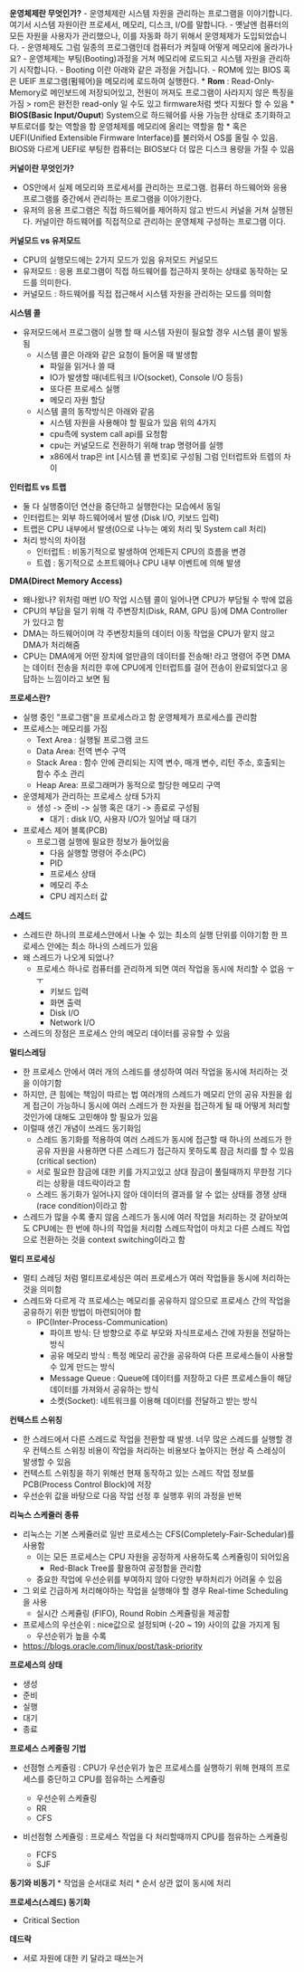 **운영체제란 무엇인가?**
	- 운영체제란 시스템 자원을 관리하는 프로그램을 이야기합니다. 여기서 시스템 자원이란 프로세서, 메모리, 디스크, I/O를 말합니다.
	- 옛날엔 컴퓨터의 모든 자원을 사용자가 관리했으나, 이를 자동화 하기 위해서 운영체제가 도입되었습니다.
	- 운영체제도 그럼 일종의 프로그램인데 컴퓨터가 켜질때 어떻게 메모리에 올라가나요?
		- 운영체제는 부팅(Booting)과정을 거쳐 메모리에 로드되고 시스템 자원을 관리하기 시작합니다.
			- Booting 이란 아래와 같은 과정을 거칩니다.
			-  ROM에 있는 BIOS 혹은 UEIF 프로그램(펌웨어)을 메모리에 로드하여 실행한다.
					* **Rom** : Read-Only-Memory로 메인보드에 저장되어있고, 전원이 꺼져도 프로그램이 사라지지 않은 특징을 가짐 > rom은 완전한 read-only 일 수도 있고 firmware처럼 썻다 지웠다 할 수 있음
					* **BIOS(Basic Input/Ouput**) System으로 하드웨어를 사용 가능한 상태로 초기화하고부트로더를 찾는 역할을 함 운영체제를 메모리에 올리는 역할을 함
					* 혹은 UEFI(Unified Extensible Firmware Interface)를 불러와서 OS를 올릴 수 있음. BIOS와 다르게 UEFI로 부팅한 컴퓨터는 BIOS보다 더 많은 디스크 용량을 가질 수 있음

**커널이란 무엇인가?**
* OS안에서 실제 메모리와 프로세서를 관리하는 프로그램. 컴퓨터 하드웨어와 응용프로그램를 중간에서 관리하는 프로그램을 이야기한다.
* 유저의 응용 프로그램은 직접 하드웨어를 제어하지 않고 반드시 커널을 거쳐 실행된다. 커널이란 하드웨어를 직접적으로 관리하는 운영체제 구성하는 프로그램 이다.

**커널모드 vs 유저모드**
* CPU의 실행모드에는 2가지 모드가 있음 유저모드 커널모드
*  유저모드 : 응용 프로그램이 직접 하드웨어를 접근하지 못하는 상태로 동작하는 모드를 의미한다.
*  커널모드 : 하드웨어를 직접 접근해서 시스템 자원을 관리하는 모드를 의미함 

**시스템 콜**
* 유저모드에서 프로그램이 실행 할 때 시스템 자원이 필요할 경우 시스템 콜이 발동됨
	* 시스템 콜은 아래와 같은 요청이 들어올 때 발생함
		* 파일을 읽거나 쓸 때 
		* IO가 발생할 때(네트워크 I/O(socket), Console I/O 등등)
		* 또다른 프로세스 실행
		* 메모리 자원 할당
	* 시스템 콜의 동작방식은 아래와 같음
		* 시스템 자원을 사용해야 할 필요가 있음 위의 4가지
		* cpu측에 system call api를 요청함 
		* cpu는 커널모드로 전환하기 위해 trap 명령어를 실행
		* x86에서 trap은 int [시스템 콜 번호]로 구성됨 그럼 인터럽트와 트렙의 차이

**인터럽트 vs 트랩**
* 둘 다 실행중이던 연산을 중단하고 실행한다는 모습에서 동일
* 인터럽트는 외부 하드웨어에서 발생 (Disk I/O, 키보드 입력)
* 트랩은 CPU 내부에서 발생(0으로 나누는 예외 처리 및 System call 처리)
* 처리 방식의 차이점
	* 인터럽트 : 비동기적으로 발생하여 언제든지 CPU의 흐름을 변경
	* 트렙 : 동기적으로 소프트웨어나 CPU 내부 이벤트에 의해 발생

**DMA(Direct Memory Access)**
* 왜나왔나? 위처럼 매번 I/O 작업 시스템 콜이 일어나면 CPU가 부담될 수 밖에 없음
* CPU의 부담을 덜기 위해 각 주변장치(Disk, RAM, GPU 등)에 DMA Controller가 있다고 함 
* DMA는 하드웨어이며 각 주변장치들의 데이터 이동 작업을 CPU가 맡지 않고 DMA가 처리해줌
* CPU는 DMA에게 어떤 장치에 얼만큼의 데이터를 전송해! 라고 명령어 주면 DMA는 데이터 전송을 처리한 후에 CPU에게 인터럽트를 걸어 전송이 완료되었다고 응답하는 느낌이라고 보면 됨

**프로세스란?**
* 실행 중인 "프로그램"을 프로세스라고 함 운영체제가 프로세스를 관리함
* 프로세스는 메모리를 가짐
	* Text Area : 실행될 프로그램 코드
	* Data Area: 전역 변수 구역
	* Stack Area : 함수 안에 관리되는 지역 변수, 매개 변수, 리턴 주소, 호출되는 함수 주소 관리
	* Heap Area: 프로그래머가 동적으로 할당한 메모리 구역
* 운영체제가 관리하는 프로세스 상태 5가지
	* 생성 -> 준비 -> 실행 혹은 대기 -> 종료로 구성됨
		* 대기 : disk I/O, 사용자 I/O가 일어날 때 대기
* 프로세스 제어 블록(PCB)
	* 프로그램 실행에 필요한 정보가 들어있음
		* 다음 실행할 명령어 주소(PC)
		* PID
		* 프로세스 상태
		* 메모리 주소
		* CPU 레지스터 값

**스레드**
* 스레드란 하나의 프로세스안에서 나눌 수 있는 최소의 실행 단위를 이야기함 한 프로세스 안에는 최소 하나의 스레드가 있음
* 왜 스레드가 나오게 되었나?
	* 프로세스 하나로 컴퓨터를 관리하게 되면 여러 작업을 동시에 처리할 수 없음 ㅜㅜ
		* 키보드 입력
		* 화면 출력
		* Disk I/O
		* Network I/O
* 스레드의 장점은 프로세스 안의 메모리 데이터를 공유할 수 있음
	
**멀티스레딩**
* 한 프로세스 안에서 여러 개의 스레드를 생성하여 여러 작업을 동시에 처리하는 것을 이야기함
* 하지만, 큰 힘에는 책임이 따르는 법 여러개의 스레드가 메모리 안의 공유 자원을 쉽게 접근이 가능하니 동시에 여러 스레드가 한 자원을 접근하게 될 때 어떻게 처리할 것인가에 대해도 고민해야 할 필요가 있음
* 이럴때 생긴 개념이 쓰레드 동기화임 
	* 스레드 동기화를 적용하여 여러 스레드가 동시에 접근할 때 하나의 쓰레드가 한 공유 자원을 사용하면 다른 스레드가 접근하지 못하도록 잠금 처리를 할 수 있음 (critical section)
	* 서로 필요한 잠금에 대한 키를 가지고있고 상대 잠금이 풀릴때까지 무한정 기다리는 상황을 데드락이라고 함
	* 스레드 동기화가 일어나지 않아 데이터의 결과를 알 수 없는 상태를 경쟁 상태(race condition)이라고 함
* 스레드가 많을 수록 좋지 않음 스레드가 동시에 여러 작업을 처리하는 것 같아보여도 CPU에는 한 번에 하나의 작업을 처리함 스레드작업이 마치고 다른 스레드 작업으로 전환하는 것을 context switching이라고 함

**멀티 프로세싱**
* 멀티 스레딩 처럼 멀티프로세싱은 여러 프로세스가 여러 작업들을 동시에 처리하는 것을 의미함
* 스레드와 다르게 각 프로세스는 메모리를 공유하지 않으므로 프로세스 간의 작업을 공유하기 위한 방법이 마련되어야 함
	* IPC(Inter-Process-Communication)
		* 파이프 방식: 단 방향으로 주로 부모와 자식프로세스 간에 자원을 전달하는 방식
		* 공유 메모리 방식 : 특정 메모리 공간을 공유하여 다른 프로세스들이 사용할 수 있게 만드는 방식
		* Message Queue : Queue에 데이터를 저장하고 다른 프로세스들이 해당 데이터를 가져와서 공유하는 방식
		* 소켓(Socket): 네트워크를 이용해 데이터를 전달하고 받는 방식
	
**컨텍스트 스위칭**
* 한 스레드에서 다른 스레드로 작업을 전환할 때 발생. 너무 많은 스레드를 실행할 경우 컨텍스트 스위칭 비용이 작업을 처리하는 비용보다 높아지는 현상 즉 스레싱이 발생할 수 있음
* 컨텍스트 스위칭을 하기 위해선 현재 동작하고 있는 스레드 작업 정보를 PCB(Process Control Block)에 저장
* 우선순위 값을 바탕으로 다음 작업 선정 후 실행후 위의 과정을 반복

**리눅스 스케줄러 종류**
* 리눅스는 기본 스케쥴러로 일반 프로세스는 CFS(Completely-Fair-Schedular)를 사용함
	* 이는 모든 프로세스는 CPU 자원을 공정하게 사용하도록 스케쥴링이 되어있음
		* Red-Black Tree를 활용하여 공정함을 관리함
	* 중요한 작업에 우선순위를 부여하지 않아 다양한 부하처리가 어려울 수 있음
* 그 외로 긴급하게 처리해야하는 작업을 실행해야 할 경우 Real-time Scheduling을 사용
	* 실시간 스케쥴링 (FIFO), Round Robin 스케쥴링을 제공함
* 프로세스의 우선순위 : nice값으로 설정되며 (-20 ~ 19) 사이의 값을 가지게 됨
	* 우선순위가 높을 수록 
* https://blogs.oracle.com/linux/post/task-priority

**프로세스의 상태**
* 생성
* 준비
* 실행
* 대기
* 종료

**프로세스 스케줄링 기법**
* 선점형 스케쥴링 : CPU가 우선순위가 높은 프로세스를 실행하기 위해 현재의 프로세스를 중단하고 CPU를 점유하는 스케쥴링 
	 * 우선순위 스케쥴링
	 * RR
	 * CFS

* 비선점형 스케쥴링 : 프로세스 작업을 다 처리할때까지 CPU를 점유하는 스케쥴링
	 * FCFS
	 * SJF

**동기와 비동기**
	* 작업을 순서대로 처리
	* 순서 상관 없이 동시에 처리

**프로세스(스레드) 동기화**
* Critical Section

**데드락**
* 서로 자원에 대한 키 달라고 때쓰는거

